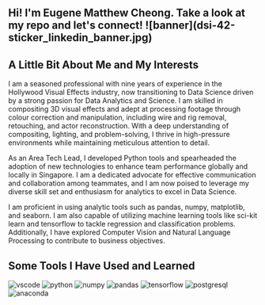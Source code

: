<h2> Hi! I'm Eugene Matthew Cheong. Take a look at my repo and let's connect!
![banner](dsi-42-sticker_linkedin_banner.jpg)

<h2>A Little Bit About Me and My Interests</h2>
I am a seasoned professional with nine years of experience in the Hollywood Visual Effects industry, now transitioning to Data Science driven by a strong passion for Data Analytics and Science. I am skilled in compositing 3D visual effects and adept at processing footage through colour correction and manipulation, including wire and rig removal, retouching, and actor reconstruction. With a deep understanding of compositing, lighting, and problem-solving, I thrive in high-pressure environments while maintaining meticulous attention to detail.

As an Area Tech Lead, I developed Python tools and spearheaded the adoption of new technologies to enhance team performance globally and locally in Singapore. I am a dedicated advocate for effective communication and collaboration among teammates, and I am now poised to leverage my diverse skill set and enthusiasm for analytics to excel in Data Science.

I am proficient in using analytic tools such as pandas, numpy, matplotlib, and seaborn. I am also capable of utilizing machine learning tools like sci-kit learn and tensorflow to tackle regression and classification problems. Additionally, I have explored Computer Vision and Natural Language Processing to contribute to business objectives.


<h2>Some Tools I Have Used and Learned</h2>
<p align="left">
<img src="https://cdn.jsdelivr.net/gh/devicons/devicon@latest/icons/vscode/vscode-original-wordmark.svg" alt="vscode" width="45" height="45"/>
<img src="https://cdn.jsdelivr.net/gh/devicons/devicon@latest/icons/python/python-original-wordmark.svg" alt="python" width="45" height="45"/>
<img src="https://cdn.jsdelivr.net/gh/devicons/devicon@latest/icons/numpy/numpy-original-wordmark.svg" alt="numpy" width="45" height="45"/>
<img src="https://cdn.jsdelivr.net/gh/devicons/devicon@latest/icons/pandas/pandas-original-wordmark.svg" alt="pandas" width="45" height="45"/>
<img src="https://cdn.jsdelivr.net/gh/devicons/devicon@latest/icons/tensorflow/tensorflow-original-wordmark.svg" alt="tensorflow" width="45" height="45"/>
<img src="https://cdn.jsdelivr.net/gh/devicons/devicon@latest/icons/postgresql/postgresql-original-wordmark.svg" alt="postgresql" width="45" height="45"/>
<img src="https://cdn.jsdelivr.net/gh/devicons/devicon@latest/icons/anaconda/anaconda-original-wordmark.svg" alt="anaconda" width="45" height="45"/>
</p>
          
          
           
          
          
